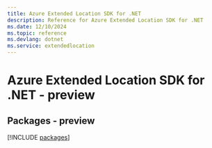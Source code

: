 ```yaml
---
title: Azure Extended Location SDK for .NET
description: Reference for Azure Extended Location SDK for .NET
ms.date: 12/10/2024
ms.topic: reference
ms.devlang: dotnet
ms.service: extendedlocation
---
```

# Azure Extended Location SDK for .NET - preview
## Packages - preview
[!INCLUDE [packages](extended-location-index.md)]